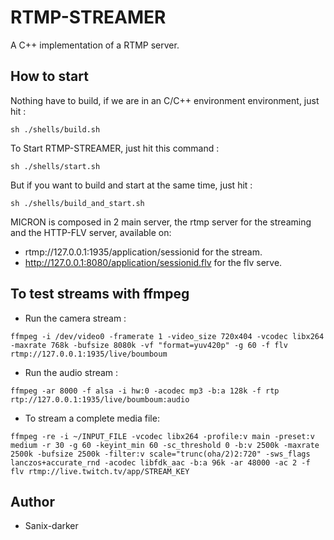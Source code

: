 ﻿# RTMP-STREAMER

A C++ implementation of a RTMP server.

## How to start

Nothing have to build, if we are in an C/C++ environment environment, just hit :

```shell
sh ./shells/build.sh
```

To Start RTMP-STREAMER, just hit this command :

```shell
sh ./shells/start.sh
```

But if you want to build and start at the same time, just hit :

```shell
sh ./shells/build_and_start.sh
```

MICRON is composed in 2 main server, the rtmp server for the streaming and the HTTP-FLV server, available on:

- rtmp://127.0.0.1:1935/application/sessionid for the stream.
- http://127.0.0.1:8080/application/sessionid.flv for the flv serve.


## To test streams with ffmpeg

- Run the camera stream :

```shell
ffmpeg -i /dev/video0 -framerate 1 -video_size 720x404 -vcodec libx264 -maxrate 768k -bufsize 8080k -vf "format=yuv420p" -g 60 -f flv rtmp://127.0.0.1:1935/live/boumboum
```

- Run the audio stream :

```shell
ffmpeg -ar 8000 -f alsa -i hw:0 -acodec mp3 -b:a 128k -f rtp rtp://127.0.0.1:1935/live/boumboum:audio
```

- To stream a complete media file:

```shell
ffmpeg -re -i ~/INPUT_FILE -vcodec libx264 -profile:v main -preset:v medium -r 30 -g 60 -keyint_min 60 -sc_threshold 0 -b:v 2500k -maxrate 2500k -bufsize 2500k -filter:v scale="trunc(oha/2)2:720" -sws_flags lanczos+accurate_rnd -acodec libfdk_aac -b:a 96k -ar 48000 -ac 2 -f flv rtmp://live.twitch.tv/app/STREAM_KEY
```

## Author

- Sanix-darker
